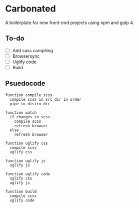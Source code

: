 # Carbonated
A boilerplate for new front-end projects using npm and gulp 4.

## To-do
- [ ] Add sass compiling
- [ ] Browsersync
- [ ] Uglify code
- [ ] Build

## Psuedocode
```
function compile scss
  compile scss in src dir in order
  pipe to distro dir

function watch
  if changes in scss
    compile scss
    refresh browser
  else
    refresh browser

function uglify css
  compile scss
  uglify css

function uglify js
  uglify js

function uglify code
  uglify css
  uglify js

function build
  compile scss
  uglify code
```
